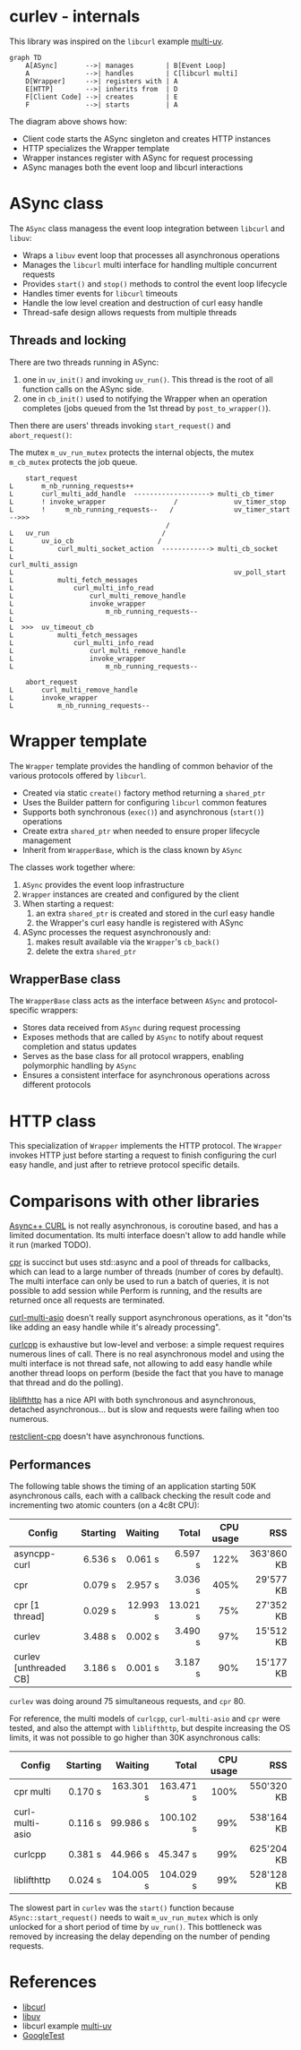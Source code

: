 curlev - internals
==================

This library was inspired on the `libcurl` example [multi-uv](https://curl.se/libcurl/c/multi-uv.html).

```mermaid
graph TD
    A[ASync]       -->| manages        | B[Event Loop]
    A              -->| handles        | C[libcurl multi]
    D[Wrapper]     -->| registers with | A
    E[HTTP]        -->| inherits from  | D
    F[Client Code] -->| creates        | E
    F              -->| starts         | A
```

The diagram above shows how:
- Client code starts the ASync singleton and creates HTTP instances
- HTTP specializes the Wrapper template
- Wrapper instances register with ASync for request processing
- ASync manages both the event loop and libcurl interactions

# ASync class

The `ASync` class managess the event loop integration
between `libcurl` and `libuv`:

- Wraps a `libuv` event loop that processes all asynchronous operations
- Manages the `libcurl` multi interface for handling multiple concurrent requests
- Provides `start()` and `stop()` methods to control the event loop lifecycle
- Handles timer events for `libcurl` timeouts
- Handle the low level creation and destruction of curl easy handle
- Thread-safe design allows requests from multiple threads

## Threads and locking

There are two threads running in ASync:
 1. one in `uv_init()` and invoking `uv_run()`. This thread is the root
    of all function calls on the ASync side.
 2. one in `cb_init()` used to notifying the Wrapper when an operation
    completes (jobs queued from the 1st thread by `post_to_wrapper()`).

Then there are users' threads invoking `start_request()` and `abort_request()`:

The mutex `m_uv_run_mutex` protects the internal objects, the mutex `m_cb_mutex` protects the job queue.

```
    start_request
L       m_nb_running_requests++
L       curl_multi_add_handle  -------------------> multi_cb_timer
L       ! invoke_wrapper                 /              uv_timer_stop
L       !     m_nb_running_requests--   /               uv_timer_start  -->>>
                                       /
L   uv_run                            /
L       uv_io_cb                     /
L           curl_multi_socket_action  ------------> multi_cb_socket
L                                                       curl_multi_assign
L                                                       uv_poll_start
L           multi_fetch_messages
L               curl_multi_info_read
L                   curl_multi_remove_handle
L                   invoke_wrapper
L                       m_nb_running_requests--
L
L  >>>  uv_timeout_cb
L           multi_fetch_messages
L               curl_multi_info_read
L                   curl_multi_remove_handle
L                   invoke_wrapper
L                       m_nb_running_requests--

    abort_request
L       curl_multi_remove_handle
L       invoke_wrapper
L           m_nb_running_requests--
```

# Wrapper template

The `Wrapper` template provides the handling of common behavior
of the various protocols offered by `libcurl`.

- Created via static `create()` factory method returning a `shared_ptr`
- Uses the Builder pattern for configuring `libcurl` common features
- Supports both synchronous (`exec()`) and asynchronous (`start()`) operations
- Create extra `shared_ptr` when needed to ensure proper lifecycle management
- Inherit from `WrapperBase`, which is the class known by `ASync`

The classes work together where:
1. `ASync` provides the event loop infrastructure
2. `Wrapper` instances are created and configured by the client
3. When starting a request:
   1. an extra `shared_ptr` is created and stored in the curl easy handle
   2. the Wrapper's curl easy handle is registered with ASync
4. ASync processes the request asynchronously and:
   1. makes result available via the `Wrapper`'s `cb_back()`
   2. delete the extra `shared_ptr`

## WrapperBase class

The `WrapperBase` class acts as the interface between `ASync` and
protocol-specific wrappers:

- Stores data received from `ASync` during request processing
- Exposes methods that are called by `ASync` to notify about request completion and status updates
- Serves as the base class for all protocol wrappers, enabling polymorphic handling by `ASync`
- Ensures a consistent interface for asynchronous operations across different protocols

# HTTP class

This specialization of `Wrapper` implements the HTTP protocol.
The `Wrapper` invokes HTTP just before starting a request to
finish configuring the curl easy handle, and just after
to retrieve protocol specific details.

# Comparisons with other libraries

[Async++ CURL](https://github.com/asyncpp/asyncpp-curl) is not really
asynchronous, is coroutine based, and has a limited documentation.
Its multi interface doesn't allow to add handle while it run (marked TODO).

[cpr](https://github.com/libcpr/cpr) is succinct but uses std::async and a pool
of threads for callbacks, which can lead to a large number of threads
(number of cores by default).
The multi interface can only be used to run a batch of queries, it is not
possible to add session while Perform is running, and the results are returned
once all requests are terminated.

[curl-multi-asio](https://github.com/MrElectrify/curl-multi-asio) doesn't
really support asynchronous operations, as it "don'ts like adding an
easy handle while it's already processing".

[curlcpp](https://github.com/JosephP91/curlcpp) is exhaustive but low-level
and verbose: a simple request requires numerous lines of call. There is
no real asynchronous model and using the multi interface is not thread
safe, not allowing to add easy handle while another thread loops on perform
(beside the fact that you have to manage that thread and do the polling).

[liblifthttp](https://github.com/jbaldwin/liblifthttp) has a nice API
with both synchronous and asynchronous, detached asynchronous...
but is slow and requests were failing when too numerous.

[restclient-cpp](https://github.com/mrtazz/restclient-cpp) doesn't have
asynchronous functions.

## Performances

The following table shows the timing of an application starting
50K asynchronous calls, each with a callback checking the result
code and incrementing two atomic counters (on a 4c8t CPU):

Config                 | Starting | Waiting  |    Total | CPU usage | RSS
-----------------------|---------:|---------:|---------:|----------:|----------:
asyncpp-curl           |  6.536 s |  0.061 s |  6.597 s |      122% | 363'860 KB
cpr                    |  0.079 s |  2.957 s |  3.036 s |      405% |  29'577 KB
cpr [1 thread]         |  0.029 s | 12.993 s | 13.021 s |       75% |  27'352 KB
curlev                 |  3.488 s |  0.002 s |  3.490 s |       97% |  15'512 KB
curlev [unthreaded CB] |  3.186 s |  0.001 s |  3.187 s |       90% |  15'177 KB

`curlev` was doing around 75 simultaneous requests, and `cpr` 80.

For reference,
the multi models of `curlcpp`, `curl-multi-asio` and `cpr` were tested,
and also the attempt with `liblifthttp`,
but despite increasing the OS limits, it was not possible to go higher
than 30K asynchronous calls:

Config               | Starting |  Waiting  |     Total | CPU usage | RSS
---------------------|---------:|----------:|----------:|----------:|----------:
cpr multi            |  0.170 s | 163.301 s | 163.471 s |      100% | 550'320 KB
curl-multi-asio      |  0.116 s |  99.986 s | 100.102 s |       99% | 538'164 KB
curlcpp              |  0.381 s |  44.966 s |  45.347 s |       99% | 625'204 KB
liblifthttp          |  0.024 s | 104.005 s | 104.029 s |       99% | 528'128 KB

The slowest part in `curlev` was the `start()` function because `ASync::start_request()`
needs to wait `m_uv_run_mutex` which is only unlocked for a short period of time
by `uv_run()`. This bottleneck was removed by increasing the delay depending on
the number of pending requests.

# References

 - [libcurl](https://curl.se/libcurl/)
 - [libuv](https://libuv.org/)
 - libcurl example [multi-uv](https://curl.se/libcurl/c/multi-uv.html)
 - [GoogleTest](https://google.github.io/googletest/)
